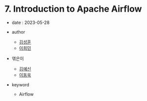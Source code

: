 # 7. Introduction to Apache Airflow

- date : 2023-05-28
- author
  * [김성훈](https://github.com/)
  * [이희민](https://github.com/sainthm)

- 엮은이
  * [김예신](https://github.com/yesinkim)
  * [이동욱](https://github.com/ehddnr301)

- keyword
  * Airflow

<script src="https://utteranc.es/client.js"
        repo="ehddnr301/data-engineering-for-everybody"
        issue-term="pathname"
        label="comments"
        theme="preferred-color-scheme"
        crossorigin="anonymous"
        async>
</script>